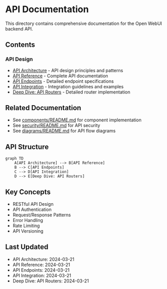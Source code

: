 # API Documentation

This directory contains comprehensive documentation for the Open WebUI backend API.

## Contents

### API Design
- [API Architecture](api_architecture.md) - API design principles and patterns
- [API Reference](api_reference.md) - Complete API documentation
- [API Endpoints](api_endpoints.md) - Detailed endpoint specifications
- [API Integration](api_integration.md) - Integration guidelines and examples
- [Deep Dive: API Routers](deep_dive_api_routers.md) - Detailed router implementation

## Related Documentation
- See [components/README.md](../components/README.md) for component implementation
- See [security/README.md](../security/README.md) for API security
- See [diagrams/README.md](../diagrams/README.md) for API flow diagrams

## API Structure
```mermaid
graph TD
    A[API Architecture] --> B[API Reference]
    B --> C[API Endpoints]
    C --> D[API Integration]
    D --> E[Deep Dive: API Routers]
```

## Key Concepts
- RESTful API Design
- API Authentication
- Request/Response Patterns
- Error Handling
- Rate Limiting
- API Versioning

## Last Updated
- API Architecture: 2024-03-21
- API Reference: 2024-03-21
- API Endpoints: 2024-03-21
- API Integration: 2024-03-21
- Deep Dive: API Routers: 2024-03-21 